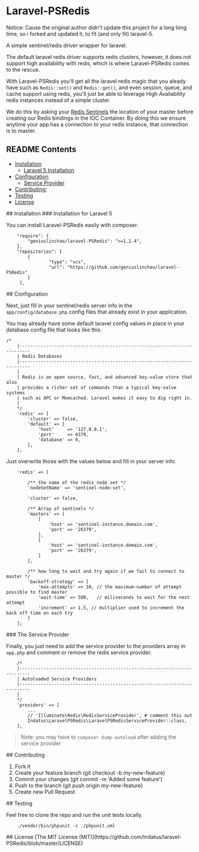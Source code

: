 # Laravel-PSRedis
Notice: Cause the original author didn't update this project for a long long time, so i forked and updated it, to fit (and only fit) laravel-5. 

A simple sentinel/redis driver wrapper for laravel. 

The default laravel redis driver supports redis clusters, however, it does not support high availability with redis, which is where Laravel-PSRedis comes to the rescue. 

With Laravel-PSRedis you'll get all the laravel redis magic that you aleady have such 
as `Redis::set()` and `Redis::get()`, and even session, queue, and cache support using redis,
you'll just be able to leverage High Avaliability redis instances instead of a simple cluster.

We do this by asking your [Redis Sentinels](http://redis.io/topics/sentinel) the location of your master before creating our Redis bindings in the IOC Container. By doing this we ensure anytime your app has a connection to your redis instance, that connection is to master. 

## README Contents

* [Installation](#installation)
  * [Laravel 5 Installation](#installation-for-Laravel-5)
* [Configuration](#configuration)
  * [Service Provider](#the-service-provider)
* [Contributing](#contributing);
* [Testing](#testing)
* [License](#license)

<a name="installation" />
## Installation

<a name="installation-for-Laravel-5" />
### Installation for Laravel 5

You can install Laravel-PSRedis easily with composer.

```
	"require": {  
        "geniuslinchao/laravel-PSRedis": ">=1.2.4",
    },
    "repositories": [
        {
                "type": "vcs",
                "url": "https://github.com/geniuslinchao/laravel-PSRedis"
        }
     ],
```

<a name="configuration" />
## Configuration 

Next, just fill in your sentinel/redis server info in the `app/config/database.php` config files that already exist in your application. 

You may already have some default laravel config values in place in your database config file that looks like this.

```
/*
	|--------------------------------------------------------------------------
	| Redis Databases
	|--------------------------------------------------------------------------
	|
	| Redis is an open source, fast, and advanced key-value store that also
	| provides a richer set of commands than a typical key-value systems
	| such as APC or Memcached. Laravel makes it easy to dig right in.
	|
	*/
	'redis' => [
		'cluster' => false,
		'default' => [
			'host'     => '127.0.0.1',
			'port'     => 6379,
			'database' => 0,
		],
	],
``` 

Just overwrite those with the values below and fill in your server info.

```
	'redis' => [

   		/** the name of the redis node set */
    	'nodeSetName' => 'sentinel-node-set',

    	'cluster' => false,

	    /** Array of sentinels */
	    'masters' => [
	        [
	            'host' => 'sentinel-instance.domain.com',
	            'port' => '26379',
	        ],
	        [
            	'host' => 'sentinel-instance.domain.com',
        	    'port' => '26379',
    	    ]
	    ],
    
    	/** how long to wait and try again if we fail to connect to master */
	    'backoff-strategy' => [
			'max-attempts' => 10, // the maximum-number of attempt possible to find master
			'wait-time' => 500,   // miliseconds to wait for the next attempt
			'increment' => 1.5, // multiplier used to increment the back off time on each try
    	]
    ];  
```

<a name="the-service-provider" />
### The Service Provider

Finally, you just need to add the service provider to the providers array in `app.php` and comment or remove the
redis service provider. 

```
	/*
    |--------------------------------------------------------------------------
    | Autoloaded Service Providers
    |--------------------------------------------------------------------------
    |
    */
	'providers' => [
		...
		// 'Illuminate\Redis\RedisServiceProvider', # comment this out
		Indatus\LaravelPSRedis\LaravelPSRedisServiceProvider::class,
	],
```

> Note: you may have to `composer dump-autoload` after adding the service provider

<a name="contributing" />
## Contributing

1. Fork it
2. Create your feature branch (git checkout -b my-new-feature)
3. Commit your changes (git commit -m 'Added some feature')
4. Push to the branch (git push origin my-new-feature)
5. Create new Pull Request

<a name="testing" />
## Testing

Feel free to clone the repo and run the unit tests locally. 

```
	./vendor/bin/phpunit -c ./phpunit.xml 
```

<a name="license" />
## License
[The MIT License (MIT)](https://github.com/Indatus/laravel-PSRedis/blob/master/LICENSE)
